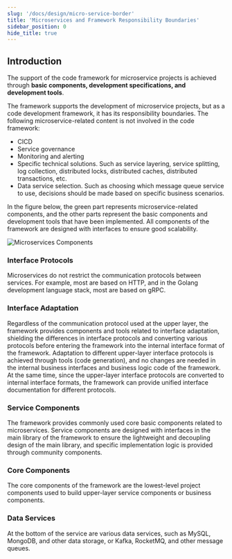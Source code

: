 ```yaml
---
slug: '/docs/design/micro-service-border'
title: 'Microservices and Framework Responsibility Boundaries'
sidebar_position: 0
hide_title: true
---
```


## Introduction

The support of the code framework for microservice projects is achieved through **basic components, development specifications, and development tools**.

The framework supports the development of microservice projects, but as a code development framework, it has its responsibility boundaries. The following microservice-related content is not involved in the code framework:

- CICD
- Service governance
- Monitoring and alerting
- Specific technical solutions. Such as service layering, service splitting, log collection, distributed locks, distributed caches, distributed transactions, etc.
- Data service selection. Such as choosing which message queue service to use, decisions should be made based on specific business scenarios.

In the figure below, the green part represents microservice-related components, and the other parts represent the basic components and development tools that have been implemented. All components of the framework are designed with interfaces to ensure good scalability.

![Microservices Components](/markdown/a5d16c9342bcf3a3c70c586de1e89162.png)

### Interface Protocols

Microservices do not restrict the communication protocols between services. For example, most are based on HTTP, and in the Golang development language stack, most are based on gRPC.

### Interface Adaptation

Regardless of the communication protocol used at the upper layer, the framework provides components and tools related to interface adaptation, shielding the differences in interface protocols and converting various protocols before entering the framework into the internal interface format of the framework. Adaptation to different upper-layer interface protocols is achieved through tools (code generation), and no changes are needed in the internal business interfaces and business logic code of the framework. At the same time, since the upper-layer interface protocols are converted to internal interface formats, the framework can provide unified interface documentation for different protocols.

### Service Components

The framework provides commonly used core basic components related to microservices. Service components are designed with interfaces in the main library of the framework to ensure the lightweight and decoupling design of the main library, and specific implementation logic is provided through community components.

### Core Components

The core components of the framework are the lowest-level project components used to build upper-layer service components or business components.

### Data Services

At the bottom of the service are various data services, such as MySQL, MongoDB, and other data storage, or Kafka, RocketMQ, and other message queues.
